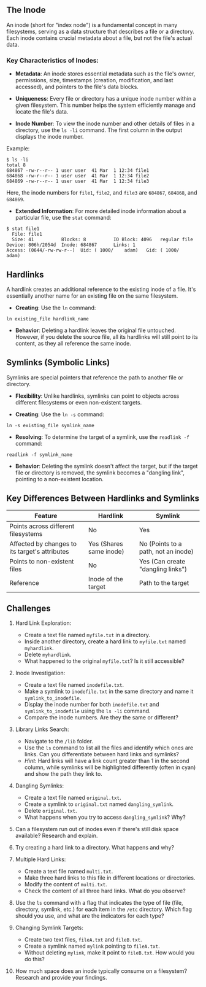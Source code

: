 ## The Inode

An inode (short for "index node") is a fundamental concept in many filesystems, serving as a data structure that describes a file or a directory. Each inode contains crucial metadata about a file, but not the file's actual data.

### Key Characteristics of Inodes:

- **Metadata**: An inode stores essential metadata such as the file's owner, permissions, size, timestamps (creation, modification, and last accessed), and pointers to the file's data blocks.

- **Uniqueness**: Every file or directory has a unique inode number within a given filesystem. This number helps the system efficiently manage and locate the file's data.

- **Inode Number**: To view the inode number and other details of files in a directory, use the `ls -li` command. The first column in the output displays the inode number. 

Example:

```
$ ls -li
total 8
684867 -rw-r--r-- 1 user user  41 Mar  1 12:34 file1
684868 -rw-r--r-- 1 user user  41 Mar  1 12:34 file2
684869 -rw-r--r-- 1 user user  41 Mar  1 12:34 file3
```

Here, the inode numbers for `file1`, `file2`, and `file3` are `684867`, `684868`, and `684869`.


- **Extended Information**: For more detailed inode information about a particular file, use the `stat` command:

```
$ stat file1
  File: file1
  Size: 41        	Blocks: 8          IO Block: 4096   regular file
Device: 806h/2054d	Inode: 684867      Links: 1
Access: (0644/-rw-rw-r--)  Uid: ( 1000/    adam)   Gid: ( 1000/    adam)
```

## Hardlinks

A hardlink creates an additional reference to the existing inode of a file. It's essentially another name for an existing file on the same filesystem.

- **Creating**: Use the `ln` command:


```
ln existing_file hardlink_name
```

- **Behavior**: Deleting a hardlink leaves the original file untouched. However, if you delete the source file, all its hardlinks will still point to its content, as they all reference the same inode.

## Symlinks (Symbolic Links)

Symlinks are special pointers that reference the path to another file or directory.

- **Flexibility**: Unlike hardlinks, symlinks can point to objects across different filesystems or even non-existent targets.

- **Creating**: Use the `ln -s` command:

```
ln -s existing_file symlink_name
```

- **Resolving**: To determine the target of a symlink, use the `readlink -f` command:

```
readlink -f symlink_name
```

- **Behavior**: Deleting the symlink doesn't affect the target, but if the target file or directory is removed, the symlink becomes a "dangling link", pointing to a non-existent location.

## Key Differences Between Hardlinks and Symlinks

| Feature                                        | Hardlink              | Symlink                              |
| ---------------------------------------------- | --------------------- | ------------------------------------ |
| Points across different filesystems            | No                    | Yes                                  |
| Affected by changes to its target's attributes | Yes (Shares same inode)| No (Points to a path, not an inode) |
| Points to non-existent files                   | No                    | Yes (Can create "dangling links")    |
| Reference                                      | Inode of the target   | Path to the target                   |

## Challenges

1. Hard Link Exploration:
    - Create a text file named `myfile.txt` in a directory.
    - Inside another directory, create a hard link to `myfile.txt` named `myhardlink`.
    - Delete `myhardlink`.
    - What happened to the original `myfile.txt`? Is it still accessible?

2. Inode Investigation:
    - Create a text file named `inodefile.txt`.
    - Make a symlink to `inodefile.txt` in the same directory and name it `symlink_to_inodefile`.
    - Display the inode number for both `inodefile.txt` and `symlink_to_inodefile` using the `ls -li` command.
    - Compare the inode numbers. Are they the same or different?

3. Library Links Search:
    - Navigate to the `/lib` folder.
    - Use the `ls` command to list all the files and identify which ones are links. Can you differentiate between hard links and symlinks?
    - *Hint*: Hard links will have a link count greater than 1 in the second column, while symlinks will be highlighted differently (often in cyan) and show the path they link to.

4. Dangling Symlinks:
    - Create a text file named `original.txt`.
    - Create a symlink to `original.txt` named `dangling_symlink`.
    - Delete `original.txt`.
    - What happens when you try to access `dangling_symlink`? Why?

5. Can a filesystem run out of inodes even if there's still disk space available? Research and explain.

6. Try creating a hard link to a directory. What happens and why?

7. Multiple Hard Links:
    - Create a text file named `multi.txt`.
    - Make three hard links to this file in different locations or directories.
    - Modify the content of `multi.txt`.
    - Check the content of all three hard links. What do you observe?

8. Use the `ls` command with a flag that indicates the type of file (file, directory, symlink, etc.) for each item in the `/etc` directory. Which flag should you use, and what are the indicators for each type?

9. Changing Symlink Targets:
    - Create two text files, `fileA.txt` and `fileB.txt`.
    - Create a symlink named `mylink` pointing to `fileA.txt`.
    - Without deleting `mylink`, make it point to `fileB.txt`. How would you do this?

10. How much space does an inode typically consume on a filesystem? Research and provide your findings.
